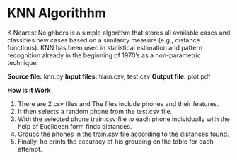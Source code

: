 

# KNN Algorithhm

K Nearest Neighbors is a simple algorithm that stores all available cases and classifies new cases based on a similarity measure (e.g., distance functions). 
KNN has been used in statistical estimation and pattern recognition already in the beginning of 1970’s as a non-parametric technique.  


**Source file:** knn.py
**Input files:** train.csv, test.csv
**Output file:** plot.pdf

**How is it Work**

 1. There are 2 csv files and The files include phones and their features.
 2. It then selects a random phone from the test.csv file.
 3. With the selected phone train.csv file to each phone individually with the help of Euclidean form finds distances.
 4. Groups the phones in the train.csv file according to the distances found.
 5. Finally, he prints the accuracy of his grouping on the table for each attempt.
